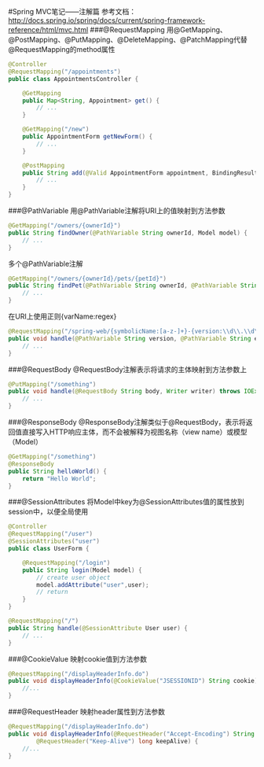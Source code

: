 #Spring MVC笔记——注解篇
参考文档：http://docs.spring.io/spring/docs/current/spring-framework-reference/html/mvc.html
###@RequestMapping
用@GetMapping、@PostMapping、@PutMapping、@DeleteMapping、@PatchMapping代替@RequestMapping的method属性
```Java
@Controller
@RequestMapping("/appointments")
public class AppointmentsController {

    @GetMapping
    public Map<String, Appointment> get() {
        // ...
    }

    @GetMapping("/new")
    public AppointmentForm getNewForm() {
        // ...
    }

    @PostMapping
    public String add(@Valid AppointmentForm appointment, BindingResult result) {
        // ...
    }
}
```
###@PathVariable
用@PathVariable注解将URI上的值映射到方法参数
```Java
@GetMapping("/owners/{ownerId}")
public String findOwner(@PathVariable String ownerId, Model model) {
    // ...
}
```
多个@PathVariable注解
```Java
@GetMapping("/owners/{ownerId}/pets/{petId}")
public String findPet(@PathVariable String ownerId, @PathVariable String petId, Model model) {
    // ...
}
```
在URI上使用正则{varName:regex}
```Java
@RequestMapping("/spring-web/{symbolicName:[a-z-]+}-{version:\\d\\.\\d\\.\\d}{extension:\\.[a-z]+}")
public void handle(@PathVariable String version, @PathVariable String extension) {
    // ...
}
```
###@RequestBody
@RequestBody注解表示将请求的主体映射到方法参数上
```Java
@PutMapping("/something")
public void handle(@RequestBody String body, Writer writer) throws IOException {
    // ...
}
```
###@ResponseBody
@ResponseBody注解类似于@RequestBody，表示将返回值直接写入HTTP响应主体，而不会被解释为视图名称（view name）或模型（Model）
```Java
@GetMapping("/something")
@ResponseBody
public String helloWorld() {
    return "Hello World";
}
```
###@SessionAttributes
将Model中key为@SessionAttributes值的属性放到session中，以便全局使用
```Java
@Controller
@RequestMapping("/user")
@SessionAttributes("user")
public class UserForm {

    @RequestMapping("/login")
    public String login(Model model) {
        // create user object
        model.addAttribute("user",user);
        // return
    }
}
```
```Java
@RequestMapping("/")
public String handle(@SessionAttribute User user) {
    // ...
}
```
###@CookieValue
映射cookie值到方法参数
```Java
@RequestMapping("/displayHeaderInfo.do")
public void displayHeaderInfo(@CookieValue("JSESSIONID") String cookie) {
    //...
}
```
###@RequestHeader
映射header属性到方法参数
```Java
@RequestMapping("/displayHeaderInfo.do")
public void displayHeaderInfo(@RequestHeader("Accept-Encoding") String encoding,
        @RequestHeader("Keep-Alive") long keepAlive) {
    //...
}
```


